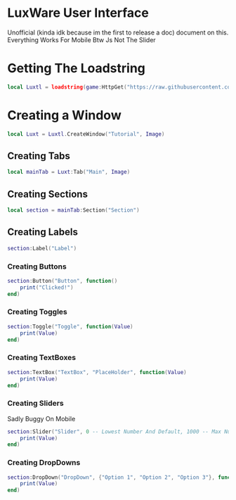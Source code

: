 # LuxWare User Interface
Unofficial (kinda idk because im the first to release a doc) document on this.
Everything Works For Mobile Btw Js Not The Slider
# Getting The Loadstring
```lua
local Luxtl = loadstring(game:HttpGet("https://raw.githubusercontent.com/xHeptc/Luxware-UI-Library/main/Source.lua"))()
```
# Creating a Window
```lua
local Luxt = Luxtl.CreateWindow("Tutorial", Image)
```
## Creating Tabs
```lua
local mainTab = Luxt:Tab("Main", Image)
```
## Creating Sections
```lua
local section = mainTab:Section("Section")
```
## Creating Labels
```lua
section:Label("Label")
```
### Creating Buttons
```lua
section:Button("Button", function()
    print("Clicked!")
end)
```
### Creating Toggles
```lua
section:Toggle("Toggle", function(Value)
    print(Value)
end)
```
### Creating TextBoxes
```lua
section:TextBox("TextBox", "PlaceHolder", function(Value)
    print(Value)
end)
```
### Creating Sliders
Sadly Buggy On Mobile
```lua
section:Slider("Slider", 0 -- Lowest Number And Default, 1000 -- Max Number, function(Value)
    print(Value)
end)
```
### Creating DropDowns
```lua
section:DropDown("DropDown", {"Option 1", "Option 2", "Option 3"}, function(Value) 
    print(Value)
end)
```
